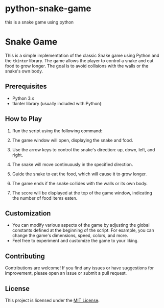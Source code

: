 # python-snake-game
this is a snake game using python 

# Snake Game

This is a simple implementation of the classic Snake game using Python and the `tkinter` library. The game allows the player to control a snake and eat food to grow longer. The goal is to avoid collisions with the walls or the snake's own body.

## Prerequisites

- Python 3.x
- tkinter library (usually included with Python)

## How to Play

1. Run the script using the following command:



2. The game window will open, displaying the snake and food.
3. Use the arrow keys to control the snake's direction: up, down, left, and right.
4. The snake will move continuously in the specified direction.
5. Guide the snake to eat the food, which will cause it to grow longer.
6. The game ends if the snake collides with the walls or its own body.
7. The score will be displayed at the top of the game window, indicating the number of food items eaten.

## Customization

- You can modify various aspects of the game by adjusting the global constants defined at the beginning of the script. For example, you can change the game's dimensions, speed, colors, and more.
- Feel free to experiment and customize the game to your liking.

## Contributing

Contributions are welcome! If you find any issues or have suggestions for improvement, please open an issue or submit a pull request.

## License

This project is licensed under the [MIT License](LICENSE).

